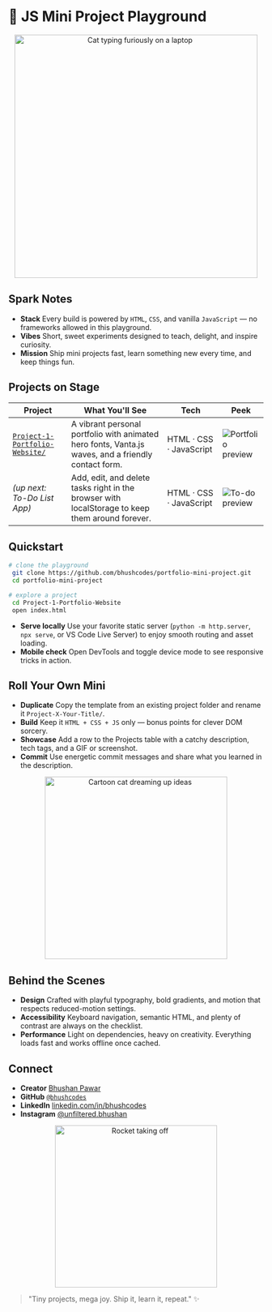 # 🎉 JS Mini Project Playground

<p align="center">
  <img src="https://media.giphy.com/media/JIX9t2j0ZTN9S/giphy.gif" alt="Cat typing furiously on a laptop" width="480" />
</p>

## Spark Notes
- **Stack** Every build is powered by `HTML`, `CSS`, and vanilla `JavaScript` — no frameworks allowed in this playground.
- **Vibes** Short, sweet experiments designed to teach, delight, and inspire curiosity.
- **Mission** Ship mini projects fast, learn something new every time, and keep things fun.

## Projects on Stage
| Project | What You'll See | Tech | Peek |
| --- | --- | --- | --- |
| [`Project-1-Portfolio-Website/`](Project-1-Portfolio-Website/) | A vibrant personal portfolio with animated hero fonts, Vanta.js waves, and a friendly contact form. | HTML · CSS · JavaScript | ![Portfolio preview](https://media.giphy.com/media/11sBLVxNs7v6WA/giphy.gif) |
| *(up next: To-Do List App)* | Add, edit, and delete tasks right in the browser with localStorage to keep them around forever. | HTML · CSS · JavaScript | ![To-do preview](https://media1.giphy.com/media/v1.Y2lkPTc5MGI3NjExcHczaDMzbDJuemsxNzg3MTFrNHRmb2RkdDVicjI4MzA2Zmx6bHYzNSZlcD12MV9pbnRlcm5hbF9naWZfYnlfaWQmY3Q9Zw/h3VvCtvoLRC2TmjfSO/giphy.gif) |

## Quickstart
```bash
# clone the playground
 git clone https://github.com/bhushcodes/portfolio-mini-project.git
 cd portfolio-mini-project

# explore a project
 cd Project-1-Portfolio-Website
 open index.html
```
- **Serve locally** Use your favorite static server (`python -m http.server`, `npx serve`, or VS Code Live Server) to enjoy smooth routing and asset loading.
- **Mobile check** Open DevTools and toggle device mode to see responsive tricks in action.

## Roll Your Own Mini
- **Duplicate** Copy the template from an existing project folder and rename it `Project-X-Your-Title/`.
- **Build** Keep it `HTML + CSS + JS` only — bonus points for clever DOM sorcery.
- **Showcase** Add a row to the Projects table with a catchy description, tech tags, and a GIF or screenshot.
- **Commit** Use energetic commit messages and share what you learned in the description.

<p align="center">
  <img src="https://media.giphy.com/media/l4pLY0zySvluEvr0c/giphy.gif" alt="Cartoon cat dreaming up ideas" width="360" />
</p>

## Behind the Scenes
- **Design** Crafted with playful typography, bold gradients, and motion that respects reduced-motion settings.
- **Accessibility** Keyboard navigation, semantic HTML, and plenty of contrast are always on the checklist.
- **Performance** Light on dependencies, heavy on creativity. Everything loads fast and works offline once cached.

## Connect
- **Creator** [Bhushan Pawar](https://bhushan-pawar.vercel.app/)
- **GitHub** [`@bhushcodes`](https://github.com/bhushcodes)
- **LinkedIn** [linkedin.com/in/bhushcodes](https://www.linkedin.com/in/bhushcodes/)
- **Instagram** [@unfiltered.bhushan](https://www.instagram.com/unfiltered.bhushan/)

<p align="center">
  <img src="https://media1.giphy.com/media/v1.Y2lkPTc5MGI3NjExbWJxY3NndHQ5MWN5ZHY1MGJqcXV1b2tkMjFxNnBjaTA5a3dvMGtmeiZlcD12MV9pbnRlcm5hbF9naWZfYnlfaWQmY3Q9Zw/nR4L10XlJcSeQ/giphy.gif" alt="Rocket taking off" width="320" />
</p>

> "Tiny projects, mega joy. Ship it, learn it, repeat." ✨
